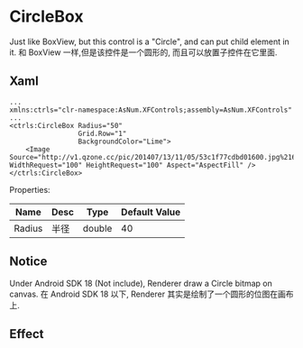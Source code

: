 # CircleBox
Just like BoxView, but this control is a "Circle", and can put child element in it.
和 BoxView 一样,但是该控件是一个圆形的, 而且可以放置子控件在它里面.

## Xaml
~~~
...
xmlns:ctrls="clr-namespace:AsNum.XFControls;assembly=AsNum.XFControls"
...
<ctrls:CircleBox Radius="50" 
                 Grid.Row="1" 
                 BackgroundColor="Lime">
    <Image Source="http://v1.qzone.cc/pic/201407/13/11/05/53c1f77cdbd01600.jpg%21600x600.jpg" WidthRequest="100" HeightRequest="100" Aspect="AspectFill" />
</ctrls:CircleBox>
~~~

Properties:

Name | Desc | Type | Default Value
|---|---|---|---|
Radius | 半径 | double | 40

## Notice
Under Android SDK 18 (Not include), Renderer draw a Circle bitmap on canvas.
在 Android SDK 18 以下, Renderer 其实是绘制了一个圆形的位图在画布上. 

## Effect
